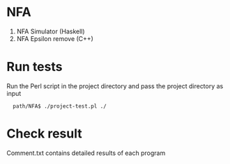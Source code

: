 # NFA
1. NFA Simulator      (Haskell)
2. NFA Epsilon remove (C++)

# Run tests
Run the Perl script in the project directory and pass the project directory as input
```
  path/NFA$ ./project-test.pl ./
```

# Check result
Comment.txt contains detailed results of each program
